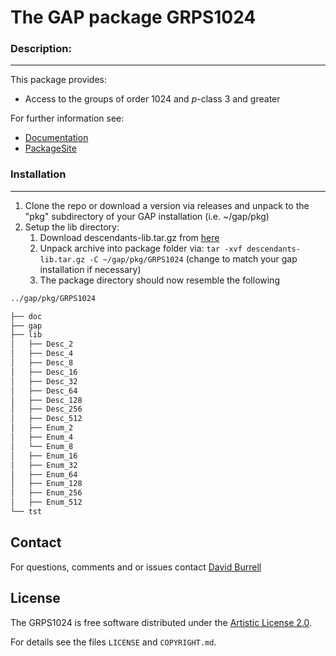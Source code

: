 # The GAP package GRPS1024

### Description:
--------------------

This package provides:

 - Access to the groups of order 1024 and $p$-class 3 and greater

For further information see:
   - [Documentation](https://davidburrell.github.io/GRPS1024/doc/chap0.html)
   - [PackageSite](https://davidburrell.github.io/GRPS1024/)

### Installation
--------------------

1. Clone the repo or download a version via releases and unpack to the "pkg" subdirectory of your GAP installation (i.e. ~/gap/pkg)
2. Setup the lib directory:
	1. Download descendants-lib.tar.gz from [here](https://www.dropbox.com/s/sphgl7zk123efdi/descendants-lib-1024.tar.gz?dl=0)
	2. Unpack archive into package folder via:
	 `tar -xvf descendants-lib.tar.gz -C ~/gap/pkg/GRPS1024` 
	 (change to match your gap installation if necessary)
	3. The package directory should now resemble the following
```bash
../gap/pkg/GRPS1024

├── doc
├── gap
├── lib
│   ├── Desc_2
│   ├── Desc_4
│   ├── Desc_8
│   ├── Desc_16
│   ├── Desc_32
│   ├── Desc_64
│   ├── Desc_128
│   ├── Desc_256
│   ├── Desc_512
│   ├── Enum_2
│   ├── Enum_4
│   └── Enum_8
│   ├── Enum_16
│   ├── Enum_32
│   ├── Enum_64
│   ├── Enum_128
│   ├── Enum_256
│   ├── Enum_512
└── tst
```
## Contact
For questions, comments and or issues contact [David Burrell](Davidburrell@ufl.edu)


## License
The GRPS1024 is free software distributed under the [Artistic License 2.0](https://opensource.org/licenses/Artistic-2.0).

For details see the files `LICENSE` and `COPYRIGHT.md`.


